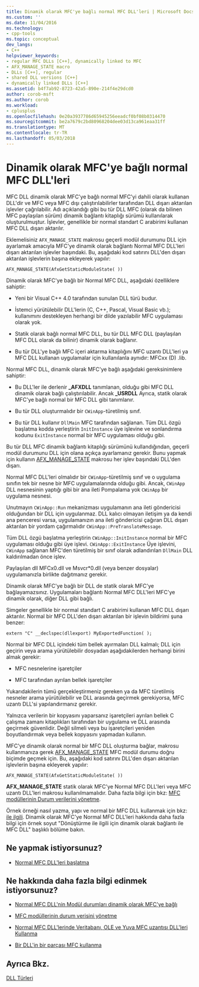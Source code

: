 ```yaml
---
title: Dinamik olarak MFC'ye bağlı normal MFC DLL'leri | Microsoft Docs
ms.custom: ''
ms.date: 11/04/2016
ms.technology:
- cpp-tools
ms.topic: conceptual
dev_langs:
- C++
helpviewer_keywords:
- regular MFC DLLs [C++], dynamically linked to MFC
- AFX_MANAGE_STATE macro
- DLLs [C++], regular
- shared DLL versions [C++]
- dynamically linked DLLs [C++]
ms.assetid: b4f7ab92-8723-42a5-890e-214f4e29dcd0
author: corob-msft
ms.author: corob
ms.workload:
- cplusplus
ms.openlocfilehash: 0e20a3937786d65945256eeadcf0bf08b0314470
ms.sourcegitcommit: be2a7679c2bd80968204dee03d13ca961eaa31ff
ms.translationtype: MT
ms.contentlocale: tr-TR
ms.lasthandoff: 05/03/2018
---
```

# <a name="regular-mfc-dlls-dynamically-linked-to-mfc"></a>Dinamik olarak MFC'ye bağlı normal MFC DLL'leri
MFC DLL dinamik olarak MFC'ye bağlı normal MFC'yi dahili olarak kullanan DLL'dir ve MFC veya MFC dışı çalıştırılabilirler tarafından DLL dışarı aktarılan işlevler çağrılabilir. Adı açıklandığı gibi bu tür DLL MFC (olarak da bilinen MFC paylaşılan sürüm) dinamik bağlantı kitaplığı sürümü kullanılarak oluşturulmuştur. İşlevler, genellikle bir normal standart C arabirimi kullanan MFC DLL dışarı aktarılır.  
  
 Eklemelisiniz `AFX_MANAGE_STATE` makrosu geçerli modül durumunu DLL için ayarlamak amacıyla MFC'ye dinamik olarak bağlantı Normal MFC DLL'leri dışarı aktarılan işlevler başındaki. Bu, aşağıdaki kod satırını DLL'den dışarı aktarılan işlevlerin başına ekleyerek yapılır:  
  
```  
AFX_MANAGE_STATE(AfxGetStaticModuleState( ))  
```  
  
 Dinamik olarak MFC'ye bağlı bir Normal MFC DLL, aşağıdaki özelliklere sahiptir:  
  
-   Yeni bir Visual C++ 4.0 tarafından sunulan DLL türü budur.  
  
-   İstemci yürütülebilir DLL'lerin (C, C++, Pascal, Visual Basic vb.); kullanımını destekleyen herhangi bir dilde yazılabilir MFC uygulaması olarak yok.  
  
-   Statik olarak bağlı normal MFC DLL, bu tür DLL MFC DLL (paylaşılan MFC DLL olarak da bilinir) dinamik olarak bağlanır.  
  
-   Bu tür DLL'ye bağlı MFC içeri aktarma kitaplığını MFC uzantı DLL'leri ya MFC DLL kullanan uygulamalar için kullanılanla aynıdır: MFCxx (D) .lib.  
  
 Normal MFC DLL, dinamik olarak MFC'ye bağlı aşağıdaki gereksinimlere sahiptir:  
  
-   Bu DLL'ler ile derlenir **_AFXDLL** tanımlanan, olduğu gibi MFC DLL dinamik olarak bağlı çalıştırılabilir. Ancak **_USRDLL** Ayrıca, statik olarak MFC'ye bağlı normal bir MFC DLL gibi tanımlanır.  
  
-   Bu tür DLL oluşturmalıdır bir `CWinApp`-türetilmiş sınıf.  
  
-   Bu tür DLL kullanır `DllMain` MFC tarafından sağlanan. Tüm DLL özgü başlatma kodda yerleştirin `InitInstance` üye işlevine ve sonlandırma kodunu `ExitInstance` normal bir MFC uygulaması olduğu gibi.  
  
 Bu tür DLL MFC dinamik bağlantı kitaplığı sürümünü kullandığından, geçerli modül durumunu DLL için olana açıkça ayarlamanız gerekir. Bunu yapmak için kullanın [AFX_MANAGE_STATE](../mfc/reference/extension-dll-macros.md#afx_manage_state) makrosu her işlev başındaki DLL'den dışarı.  
  
 Normal MFC DLL'leri olmalıdır bir `CWinApp`-türetilmiş sınıf ve o uygulama sınıfın tek bir nesne bir MFC uygulamalarında olduğu gibi. Ancak, `CWinApp` DLL nesnesinin yaptığı gibi bir ana ileti Pompalama yok `CWinApp` bir uygulama nesnesi.  
  
 Unutmayın `CWinApp::Run` mekanizması uygulamanın ana ileti göndericisi olduğundan bir DLL için uygulanmaz. DLL kalıcı olmayan iletişim ya da kendi ana penceresi varsa, uygulamanızın ana ileti göndericisi çağıran DLL dışarı aktarılan bir yordam çağırmalıdır `CWinApp::PreTranslateMessage`.  
  
 Tüm DLL özgü başlatma yerleştirin `CWinApp::InitInstance` normal bir MFC uygulaması olduğu gibi üye işlevi. `CWinApp::ExitInstance` Üye işlevini, `CWinApp` sağlanan MFC'den türetilmiş bir sınıf olarak adlandırılan `DllMain` DLL kaldırılmadan önce işlev.  
  
 Paylaşılan dll MFCx0.dll ve Msvcr*0.dll (veya benzer dosyalar) uygulamanızla birlikte dağıtmanız gerekir.  
  
 Dinamik olarak MFC'ye bağlı bir DLL de statik olarak MFC'ye bağlayamazsınız. Uygulamaları bağlantı Normal MFC DLL'leri MFC'ye dinamik olarak, diğer DLL gibi bağlı.  
  
 Simgeler genellikle bir normal standart C arabirimi kullanan MFC DLL dışarı aktarılır. Normal bir MFC DLL'den dışarı aktarılan bir işlevin bildirimi şuna benzer:  
  
```  
extern "C" __declspec(dllexport) MyExportedFunction( );  
```  
  
 Normal bir MFC DLL içindeki tüm bellek ayırmaları DLL kalmalı; DLL için geçirin veya arama yürütülebilir dosyadan aşağıdakilerden herhangi birini almak gerekir:  
  
-   MFC nesnelerine işaretçiler  
  
-   MFC tarafından ayrılan bellek işaretçiler  
  
 Yukarıdakilerin tümü gerçekleştirmeniz gereken ya da MFC türetilmiş nesneler arama yürütülebilir ve DLL arasında geçirmek gerekiyorsa, MFC uzantı DLL'si yapılandırmanız gerekir.  
  
 Yalnızca verilerin bir kopyasını yaparsanız işaretçileri ayrılan bellek C çalışma zamanı kitaplıkları tarafından bir uygulama ve DLL arasında geçirmek güvenlidir. Değil silmeli veya bu işaretçileri yeniden boyutlandırmak veya bellek kopyasını yapmadan kullanın.  
  
 MFC'ye dinamik olarak normal bir MFC DLL oluşturma bağlar, makrosu kullanmanıza gerek [AFX_MANAGE_STATE](../mfc/reference/extension-dll-macros.md#afx_manage_state) MFC modül durumu doğru biçimde geçmek için. Bu, aşağıdaki kod satırını DLL'den dışarı aktarılan işlevlerin başına ekleyerek yapılır:  
  
```  
AFX_MANAGE_STATE(AfxGetStaticModuleState( ))  
```  
  
 **AFX_MANAGE_STATE** statik olarak MFC'ye Normal MFC DLL'leri veya MFC uzantı DLL'leri makrosu kullanılmamalıdır. Daha fazla bilgi için bkz: [MFC modüllerinin Durum verilerini yönetme](../mfc/managing-the-state-data-of-mfc-modules.md).  
  
 Örnek örneği nasıl yazma, yapı ve normal bir MFC DLL kullanmak için bkz: [ile ilgili](https://github.com/Microsoft/VCSamples/tree/master/VC2010Samples/MFC/advanced/DllScreenCap). Dinamik olarak MFC'ye Normal MFC DLL'leri hakkında daha fazla bilgi için örnek soyut "Dönüştürme ile ilgili için dinamik olarak bağlantı ile MFC DLL" başlıklı bölüme bakın.  
  
## <a name="what-do-you-want-to-do"></a>Ne yapmak istiyorsunuz?  
  
-   [Normal MFC DLL'leri başlatma](../build/run-time-library-behavior.md#initializing-regular-dlls)  
  
## <a name="what-do-you-want-to-know-more-about"></a>Ne hakkında daha fazla bilgi edinmek istiyorsunuz?  
  
-   [Normal MFC DLL'nin Modül durumları dinamik olarak MFC'ye bağlı](../build/module-states-of-a-regular-dll-dynamically-linked-to-mfc.md)  
  
-   [MFC modüllerinin durum verisini yönetme](../mfc/managing-the-state-data-of-mfc-modules.md)  
  
-   [Normal MFC DLL'lerinde Veritabanı, OLE ve Yuva MFC uzantısı DLL'leri Kullanma](../build/using-database-ole-and-sockets-extension-dlls-in-regular-dlls.md)  
  
-   [Bir DLL'in bir parçası MFC kullanma](../mfc/tn011-using-mfc-as-part-of-a-dll.md)  
  
## <a name="see-also"></a>Ayrıca Bkz.  
 [DLL Türleri](../build/kinds-of-dlls.md)